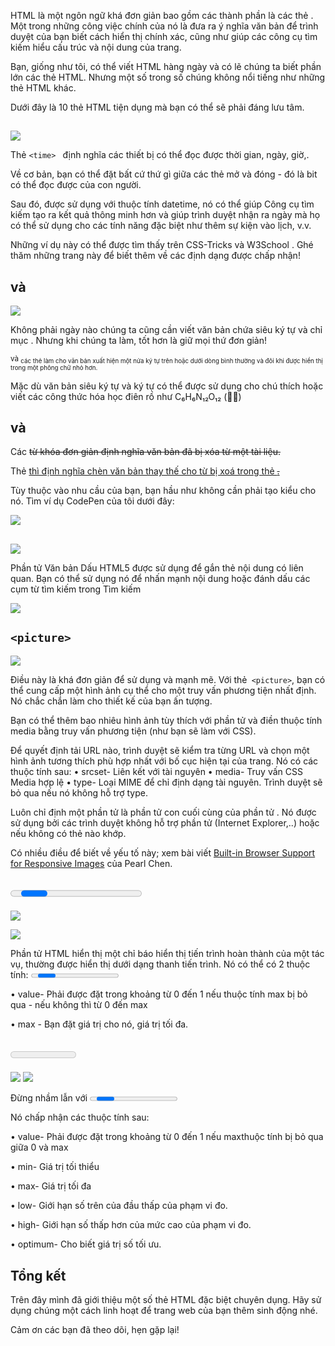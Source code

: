 HTML là một ngôn ngữ khá đơn giản bao gồm các thành phần là các thẻ . Một trong những công việc chính của nó là đưa ra ý nghĩa văn bản để trình duyệt của bạn biết cách hiển thị chính xác, cũng như giúp các công cụ tìm kiếm hiểu cấu trúc và nội dung của trang.

Bạn, giống như tôi, có thể viết HTML hàng ngày và có lẽ chúng ta biết phần lớn các thẻ HTML. Nhưng một số trong số chúng không nổi tiếng như những thẻ HTML khác.

Dưới đây là 10 thẻ HTML tiện dụng mà bạn có thể sẽ phải đáng lưu tâm.

## <time></time>
![](https://images.viblo.asia/83227673-38a3-4f81-8d94-d8528d768e81.png)

Thẻ `<time> ` định nghĩa các thiết bị có thể đọc được thời gian, ngày, giờ,.

Về cơ bản, bạn có thể đặt bất cứ thứ gì giữa các thẻ mở và đóng - đó là bit có thể đọc được của con người.

Sau đó, được sử dụng với thuộc tính datetime, nó có thể giúp Công cụ tìm kiếm tạo ra kết quả thông minh hơn và giúp trình duyệt nhận ra ngày mà họ có thể sử dụng cho các tính năng đặc biệt như thêm sự kiện vào lịch, v.v.

Những ví dụ này có thể được tìm thấy trên CSS-Tricks và W3School . Ghé thăm những trang này để biết thêm về các định dạng được chấp nhận!


## <sup></sup> và <sub></sub>
    
![](https://images.viblo.asia/a0c14e20-c01a-4f21-8656-bd7b09faf4f6.png)


Không phải ngày nào chúng ta cũng cần viết văn bản chứa siêu ký tự và chỉ mục . Nhưng khi chúng ta làm, tốt hơn là giữ mọi thứ đơn giản!


<sup>và <sub>các thẻ làm cho văn bản xuất hiện một nửa ký tự trên hoặc dưới dòng bình thường và đôi khi được hiển thị trong một phông chữ nhỏ hơn.
    
    
Mặc dù văn bản siêu ký tự và ký tự có thể được sử dụng cho chú thích hoặc viết các công thức hóa học điên rồ như C₆H₆N₁₂O₁₂ (👨‍🔬)
    
   ##  <del></del>  và  <ins></ins>
    
   Các <del>từ khóa đơn giản định nghĩa văn bản đã bị xóa từ một tài liệu.
    
    
   Thẻ <ins> thì định nghĩa chèn văn bản thay thế cho từ bị xoá trong thẻ <del>.
    
    
   Tùy thuộc vào nhu cầu của bạn, bạn hầu như không cần phải tạo kiểu cho nó. Tìm ví dụ CodePen của tôi dưới đây:
    
![](https://images.viblo.asia/808128b0-1a79-4421-aac1-db3eb864b277.png)
  
    
    
##     <mark>
    
 ![](https://images.viblo.asia/13617be8-ed22-4796-b6df-f4a6b0d146cc.png)
    
    
Phần tử Văn bản Dấu HTML5 được sử dụng để gắn thẻ nội dung có liên quan. Bạn có thể sử dụng nó để nhấn mạnh nội dung hoặc đánh dấu các cụm từ tìm kiếm trong Tìm kiếm
    
![](https://images.viblo.asia/4152276a-9a76-48ed-b851-460c83458381.png)

##   `<picture>`
    
![](https://images.viblo.asia/79b4e440-6621-4d58-8324-85a9e9f69f08.png)

   Điều này là khá đơn giản để sử dụng và mạnh mẽ. Với thẻ` <picture>`, bạn có thể cung cấp một hình ảnh cụ thể cho một truy vấn phương tiện nhất định. Nó chắc chắn làm cho thiết kế của bạn ấn tượng.
    
   Bạn có thể thêm bao nhiêu hình ảnh tùy thích với phần tử  <source>và điền thuộc tính media bằng truy vấn phương tiện (như bạn sẽ làm với CSS).
    
   Để quyết định tải URL nào, trình duyệt sẽ kiểm tra từng URL <source>và chọn một hình ảnh tương thích phù hợp nhất với bố cục hiện tại của trang. Nó có các thuộc tính sau:
• srcset- Liên kết với tài nguyên
• media- Truy vấn CSS Media hợp lệ
• type- Loại MIME để chỉ định dạng tài nguyên. Trình duyệt sẽ bỏ qua <source>nếu nó không hỗ trợ type.
    
   Luôn chỉ định một phần tử <img>là phần tử con cuối cùng của phần tử <picture>. Nó được sử dụng bởi các trình duyệt không hỗ trợ phần tử <picture> (Internet Explorer,..) hoặc nếu không có thẻ <source> nào khớp.
    
   Có nhiều điều để biết về yếu tố này; xem bài viết [Built-in Browser Support for Responsive Images](https://www.html5rocks.com/en/tutorials/responsive/picture-element/) của Pearl Chen.
    
##     <progress>
    
![](https://images.viblo.asia/072fb45d-2ebd-45f7-9253-b75fb8f6f5f6.png)

    
![](https://images.viblo.asia/750e34a6-8b95-43db-8748-76482c0f7901.png)

    
   Phần tử HTML hiển thị một chỉ báo hiển thị tiến trình hoàn thành của một tác vụ, thường được hiển thị dưới dạng thanh tiến trình. Nó có thể có 2 thuộc tính: <progress>
    
    
• value- Phải được đặt trong khoảng từ 0 đến 1 nếu thuộc tính max bị bỏ qua - nếu không thì từ 0 đến max
    
    
• max - Bạn đặt giá trị cho nó, giá trị tối đa.
    
##  <meter>
![](https://images.viblo.asia/93189610-d441-424d-93ac-4405276ab046.png)
![](https://images.viblo.asia/9f7946f7-3c87-40e8-81c8-b6a4701e416c.png)
    
   Đừng nhầm lẫn với <progress>! Sử dụng nó để xác định phép đo vô hướng trong phạm vi đã biết hoặc giá trị phân số.
    
    
Nó chấp nhận các thuộc tính sau:
    
    
• value- Phải được đặt trong khoảng từ 0 đến 1 nếu maxthuộc tính bị bỏ qua giữa 0 và max
    
    
• min- Giá trị tối thiểu
    
    
• max- Giá trị tối đa
    
    
• low- Giới hạn số trên của đầu thấp của phạm vi đo.
    
    
• high- Giới hạn số thấp hơn của mức cao của phạm vi đo.
    
    
• optimum- Cho biết giá trị số tối ưu.
    
##     Tổng kết
    
   Trên đây mình đã giới thiệu một số thẻ HTML đặc biệt chuyên dụng. Hãy sử dụng chúng một cách linh hoạt để trang web của bạn thêm sinh động nhé. 
   
   Cảm ơn các bạn đã theo dõi, hẹn gặp lại!